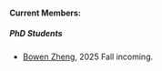 #### Current Members:

##### PhD Students

- [Bowen Zheng](https://scholar.google.com/citations?user=6w720AcAAAAJ), 2025 Fall incoming.
